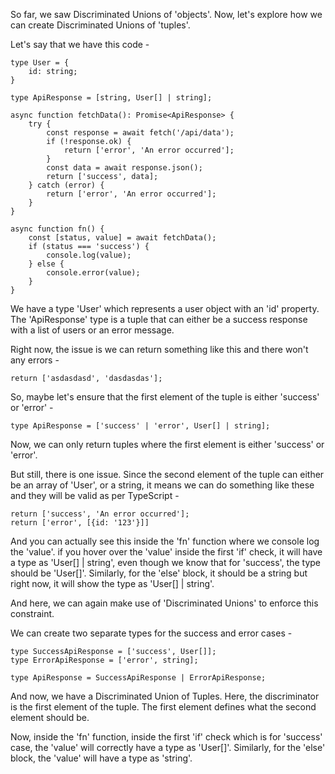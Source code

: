 So far, we saw Discriminated Unions of 'objects'. Now, let's explore how we can create Discriminated Unions of 'tuples'.

Let's say that we have this code -

    type User = {
        id: string;
    }

    type ApiResponse = [string, User[] | string];

    async function fetchData(): Promise<ApiResponse> {
        try {
            const response = await fetch('/api/data');
            if (!response.ok) {
                return ['error', 'An error occurred'];
            }
            const data = await response.json();
            return ['success', data];
        } catch (error) {
            return ['error', 'An error occurred'];
        }
    }

    async function fn() {
        const [status, value] = await fetchData();
        if (status === 'success') {
            console.log(value);
        } else {
            console.error(value);
        }
    }

We have a type 'User' which represents a user object with an 'id' property. The 'ApiResponse' type is a tuple that can either be a success response with a list of users or an error message.

Right now, the issue is we can return something like this and there won't any errors - 

    return ['asdasdasd', 'dasdasdas'];

So, maybe let's ensure that the first element of the tuple is either 'success' or 'error' -

    type ApiResponse = ['success' | 'error', User[] | string];

Now, we can only return tuples where the first element is either 'success' or 'error'.

But still, there is one issue. Since the second element of the tuple can either be an array of 'User', or a string, it means we can do something like these and they will be valid as per TypeScript -

    return ['success', 'An error occurred'];
    return ['error', [{id: '123'}]]

And you can actually see this inside the 'fn' function where we console log the 'value'. if you hover over the 'value' inside the first 'if' check, it will have a type as 'User[] | string', even though we know that for 'success', the type should be 'User[]'. Similarly, for the 'else' block, it should be a string but right now, it will show the type as 'User[] | string'.

And here, we can again make use of 'Discriminated Unions' to enforce this constraint.

We can create two separate types for the success and error cases -  

    
    type SuccessApiResponse = ['success', User[]];
    type ErrorApiResponse = ['error', string];

    type ApiResponse = SuccessApiResponse | ErrorApiResponse;

And now, we have a Discriminated Union of Tuples. Here, the discriminator is the first element of the tuple. The first element defines what the second element should be.

Now, inside the 'fn' function, inside the first 'if' check which is for 'success' case, the 'value' will correctly have a type as 'User[]'. Similarly, for the 'else' block, the 'value' will have a type as 'string'.

